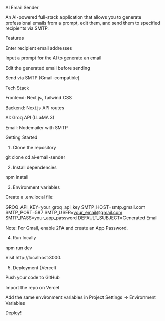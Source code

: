 AI Email Sender

An AI-powered full-stack application that allows you to generate professional emails from a prompt, edit them, and send them to specified recipients via SMTP.

Features

Enter recipient email addresses

Input a prompt for the AI to generate an email

Edit the generated email before sending

Send via SMTP (Gmail-compatible)

Tech Stack

Frontend: Next.js, Tailwind CSS

Backend: Next.js API routes

AI: Groq API (LLaMA 3)

Email: Nodemailer with SMTP

Getting Started

1. Clone the repository

git clone <your-repo-url>
cd ai-email-sender

2. Install dependencies

npm install

3. Environment variables

Create a .env.local file:

GROQ_API_KEY=your_groq_api_key
SMTP_HOST=smtp.gmail.com
SMTP_PORT=587
SMTP_USER=your_email@gmail.com
SMTP_PASS=your_app_password
DEFAULT_SUBJECT=Generated Email

Note: For Gmail, enable 2FA and create an App Password.

4. Run locally

npm run dev

Visit http://localhost:3000.

5. Deployment (Vercel)

Push your code to GitHub

Import the repo on Vercel

Add the same environment variables in Project Settings → Environment Variables

Deploy!